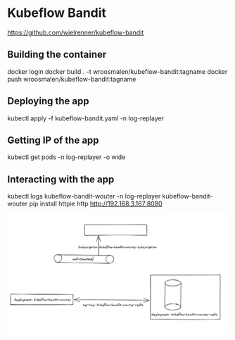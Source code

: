 # Kubeflow Bandit
https://github.com/wielrenner/kubeflow-bandit

## Building the container
docker login
docker build . -t wroosmalen/kubeflow-bandit:tagname
docker push wroosmalen/kubeflow-bandit:tagname

## Deploying the app
kubectl apply -f kubeflow-bandit.yaml -n log-replayer

## Getting IP of the app
kubectl get pods -n log-replayer -o wide

## Interacting with the app
kubectl logs kubeflow-bandit-wouter -n log-replayer kubeflow-bandit-wouter
pip install httpie
http http://192.168.3.167:8080

![inline](images/overview.png)